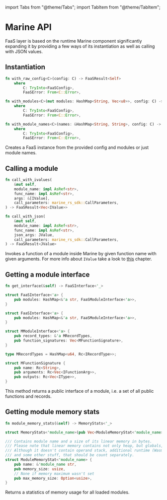 import Tabs from "@theme/Tabs";
import TabItem from "@theme/TabItem";

# Marine API

FaaS layer is based on the runtime Marine component significantly expanding it by providing a few ways of its instantiation as well as calling with JSON values.

## Instantiation

<Tabs>
<TabItem value="with_raw_config" label="with_raw_config" default>

```rust
fn with_raw_config<C>(config: C) -> FaaSResult<Self>
    where
        C: TryInto<FaaSConfig>,
        FaaSError: From<C::Error>,
```

</TabItem>
<TabItem value="with_modules" label="with_modules" default>

```rust
fn with_modules<C>(mut modules: HashMap<String, Vec<u8>>, config: C) -> FaaSResult<Self>
    where
        C: TryInto<FaaSConfig>,
        FaaSError: From<C::Error>,
```

</TabItem>
<TabItem value="with_module_names" label="with_module_names" default>

```rust
fn with_module_names<C>(names: &HashMap<String, String>, config: C) -> FaaSResult<Self>
    where
        C: TryInto<FaaSConfig>,
        FaaSError: From<C::Error>,
```

</TabItem>
</Tabs>

Creates a FaaS instance from the provided config and modules or just module names.

## Calling a module

<!-- cSpell:ignore ivalues -->

<Tabs>
<TabItem value="call_with_ivalues" label="call_with_ivalues" default>

```rust
fn call_with_ivalues(
    &mut self,
    module_name: impl AsRef<str>,
    func_name: impl AsRef<str>,
    args: &[IValue],
    call_parameters: marine_rs_sdk::CallParameters,
) -> FaaSResult<Vec<IValue>>
```

</TabItem>
<TabItem value="call_with_json" label="call_with_json" default>

```rust
fn call_with_json(
    &mut self,
    module_name: impl AsRef<str>,
    func_name: impl AsRef<str>,
    json_args: JValue,
    call_parameters: marine_rs_sdk::CallParameters,
) -> FaaSResult<JValue>
```

</TabItem>
</Tabs>

Invokes a function of a module inside Marine by given function name with given arguments. For more info about `IValue` take a look to [this](./../i-value-and-i-type.md) chapter.

## Getting a module interface

<Tabs>
<TabItem value="get_interface" label="get_interface" default>

```rust
fn get_interface(&self) -> FaaSInterface<'_>
```

</TabItem>
<TabItem value="FaaSInterface" label="FaaSInterface" default>

```rust
struct FaaSInterface<'a> {
    pub modules: HashMap<&'a str, FaaSModuleInterface<'a>>,
}

struct FaaSInterface<'a> {
    pub modules: HashMap<&'a str, FaaSModuleInterface<'a>>,
}

struct MModuleInterface<'a> {
    pub record_types: &'a MRecordTypes,
    pub function_signatures: Vec<MFunctionSignature>,
}

type MRecordTypes = HashMap<u64, Rc<IRecordType>>;

struct MFunctionSignature {
    pub name: Rc<String>,
    pub arguments: Rc<Vec<IFunctionArg>>,
    pub outputs: Rc<Vec<IType>>,
}
```

</TabItem>
</Tabs>

This method returns a public interface of a module, i.e. a set of all public functions and records.

## Getting module memory stats

<Tabs>
<TabItem value="module_memory_stats" label="module_memory_stats" default>

```rust
fn module_memory_stats(&self) -> MemoryStats<'_>
```

</TabItem>
<TabItem value="MemoryStats" label="MemoryStats" default>

```rust
struct MemoryStats<'module_name>(pub Vec<ModuleMemoryStat<'module_name>>);

/// Contains module name and a size of its linear memory in bytes.
/// Please note that linear memory contains not only heap, but globals, shadow stack and so on.
/// Although it doesn't contain operand stack, additional runtime (Wasmer) structures,
/// and some other stuff, that should be count separately.
struct ModuleMemoryStat<'module_name> {
    pub name: &'module_name str,
    pub memory_size: usize,
    // None if memory maximum wasn't set
    pub max_memory_size: Option<usize>,
}
```

</TabItem>
</Tabs>

Returns a statistics of memory usage for all loaded modules.
